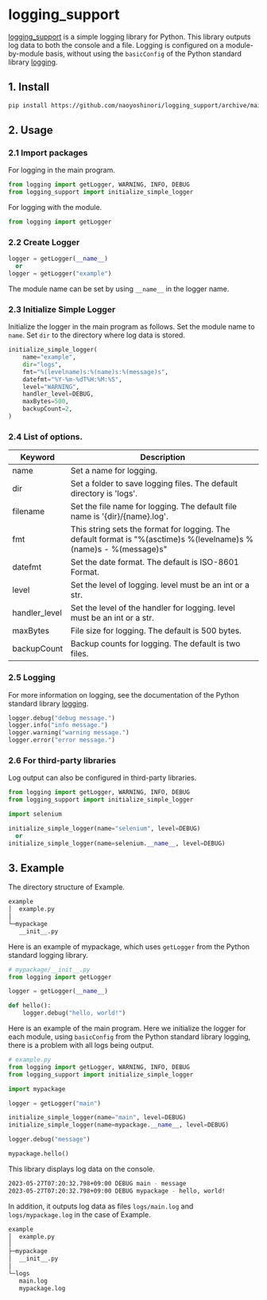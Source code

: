# logging_support

[logging_support](https://github.com/naoyoshinori/logging_support) is a simple logging library for Python. This library outputs log data to both the console and a file. Logging is configured on a module-by-module basis, without using the `basicConfig` of the Python standard library [logging](https://docs.python.org/3/library/logging.html).

## 1. Install

```bash
pip install https://github.com/naoyoshinori/logging_support/archive/main.zip
```

## 2. Usage

### 2.1 Import packages

For logging in the main program.

```python
from logging import getLogger, WARNING, INFO, DEBUG
from logging_support import initialize_simple_logger
```

For logging with the module.

```python
from logging import getLogger
```

### 2.2 Create Logger

```python
logger = getLogger(__name__)
  or
logger = getLogger("example")
```

The module name can be set by using `__name__` in the logger name.

### 2.3 Initialize Simple Logger

Initialize the logger in the main program as follows. Set the module name to `name`. Set `dir` to the directory where log data is stored.


```python
initialize_simple_logger(
    name="example",
    dir="logs",
    fmt="%(levelname)s:%(name)s:%(message)s",
    datefmt="%Y-%m-%dT%H:%M:%S",
    level="WARNING",
    handler_level=DEBUG,
    maxBytes=500,
    backupCount=2,
)
```

### 2.4 List of options.

| Keyword | Description |
|---|---|
| name | Set a name for logging. |
| dir | Set a folder to save logging files. The default directory is 'logs'. |
| filename | Set the file name for logging. The default file name is '{dir}/{name}.log'. |
| fmt | This string sets the format for logging. The default format is "%(asctime)s %(levelname)s %(name)s - %(message)s" |
| datefmt | Set the date format. The default is ISO-8601 Format. |
| level | Set the level of logging. level must be an int or a str. |
| handler_level | Set the level of the handler for logging. level must be an int or a str. |
| maxBytes | File size for logging. The default is 500 bytes. |
| backupCount | Backup counts for logging. The default is two files. |

### 2.5 Logging

For more information on logging, see the documentation of the Python standard library [logging](https://docs.python.org/3/library/logging.html).

```python
logger.debug("debug message.")
logger.info("info message.")
logger.warning("warning message.")
logger.error("error message.")
```

### 2.6 For third-party libraries

Log output can also be configured in third-party libraries.

```python
from logging import getLogger, WARNING, INFO, DEBUG
from logging_support import initialize_simple_logger

import selenium

initialize_simple_logger(name="selenium", level=DEBUG)
  or
initialize_simple_logger(name=selenium.__name__, level=DEBUG)
```

## 3. Example

The directory structure of Example.

```bash
example
│  example.py
│  
└─mypackage
   __init__.py
```

Here is an example of mypackage, which uses `getLogger` from the Python standard logging library.

```python
# mypackage/__init__.py
from logging import getLogger

logger = getLogger(__name__)

def hello():
    logger.debug("hello, world!")
```

Here is an example of the main program. Here we initialize the logger for each module, using `basicConfig` from the Python standard library logging, there is a problem with all logs being output.

```python
# example.py
from logging import getLogger, WARNING, INFO, DEBUG
from logging_support import initialize_simple_logger

import mypackage

logger = getLogger("main")

initialize_simple_logger(name="main", level=DEBUG)
initialize_simple_logger(name=mypackage.__name__, level=DEBUG)

logger.debug("message")

mypackage.hello()
```

This library displays log data on the console.

```bash
2023-05-27T07:20:32.798+09:00 DEBUG main - message
2023-05-27T07:20:32.798+09:00 DEBUG mypackage - hello, world!
```

In addition, it outputs log data as files `logs/main.log` and `logs/mypackage.log` in the case of Example.

```bash
example
│  example.py
│  
├─mypackage
│  __init__.py
│      
└─logs
   main.log
   mypackage.log
```
